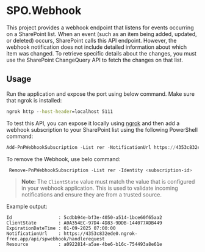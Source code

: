 
# SPO.Webhook

This project provides a webhook endpoint that listens for events occurring on a SharePoint list. When an event (such as an item being added, updated, or deleted) occurs, SharePoint calls this API endpoint. However, the webhook notification does not include detailed information about which item was changed. To retrieve specific details about the changes, you must use the SharePoint ChangeQuery API to fetch the changes on that list.

## Usage

Run the application and expose the port using below command. Make sure that ngrok is installed:

```cmd
ngrok http --host-header=localhost 5111  
```


To test this API, you can expose it locally using [ngrok](https://ngrok.com/) and then add a webhook subscription to your SharePoint list using the following PowerShell command:

```powershell
Add-PnPWebhookSubscription -List rer -NotificationUrl https://4353c832ede0.ngrok-free.app/api/spwebhook/handlerequest -ExpirationDate "2025-09-01" -ClientState "A0A354EC-97D4-4D83-9DDB-144077ADB449"
```

To remove the Webhook, use belo command:

```powershell
 Remove-PnPWebhookSubscription -List rer -Identity <subscription-id>
```


> **Note:** The `ClientState` value must match the value that is configured in your webhook application. This is used to validate incoming notifications and ensure they are from a trusted source.

Example output:

```
Id                 : 5cdbb94e-bf3e-4050-a514-1bce60f65aa2
ClientState        : A0A354EC-97D4-4D83-9DDB-144077ADB449
ExpirationDateTime : 01-09-2025 07:00:00
NotificationUrl    : https://4353c832ede0.ngrok-free.app/api/spwebhook/handlerequest
Resource           : a0922814-a5ae-4be6-b16c-754493a8e61e
```

